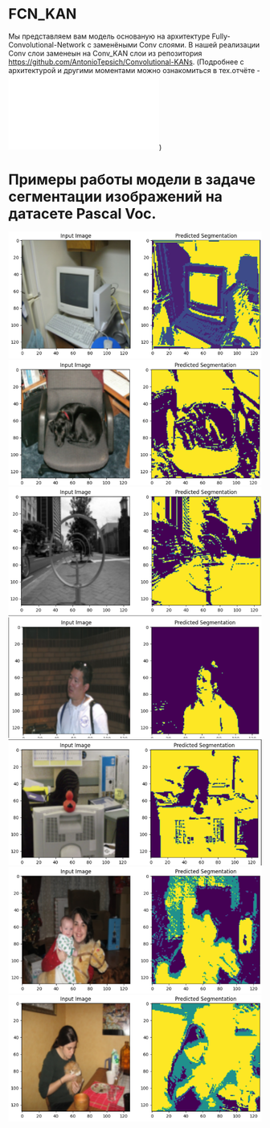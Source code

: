 # FCN_KAN
Мы представляем вам модель основаную на архитектуре Fully-Convolutional-Network с заменёными Conv слоями.
В нашей реализации Conv слои заменеын на Conv_KAN слои из репозитория https://github.com/AntonioTepsich/Convolutional-KANs.
(Подробнее с архитектурой и другими моментами можно ознакомиться в тех.отчёте - ![отчёт PDF-файла](KAH.pdf))
# Примеры работы модели в задаче сегментации изображений на датасете Pascal Voc.
![Image alt](https://github.com/companys1234/FCN_KAN/raw/main/1.png)
![Image alt](https://github.com/companys1234/FCN_KAN/raw/main/2.png)
![Image alt](https://github.com/companys1234/FCN_KAN/raw/main/3.png)
![Image alt](https://github.com/companys1234/FCN_KAN/raw/main/4.png)
![Image alt](https://github.com/companys1234/FCN_KAN/raw/main/5.png)
![Image alt](https://github.com/companys1234/FCN_KAN/raw/main/6.png)
![Image alt](https://github.com/companys1234/FCN_KAN/raw/main/7.png)
